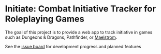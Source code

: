 # Initiate: Combat Initiative Tracker for Roleplaying Games
The goal of this project is to provide a web app to track initiative in games such as Dungeons & Dragons, Pathfinder, or [Maelstrom](https://maelstrom.tanndev.com/).

See the [issue board](https://github.com/tanndev/initiate/issues) for development progress and planned features
